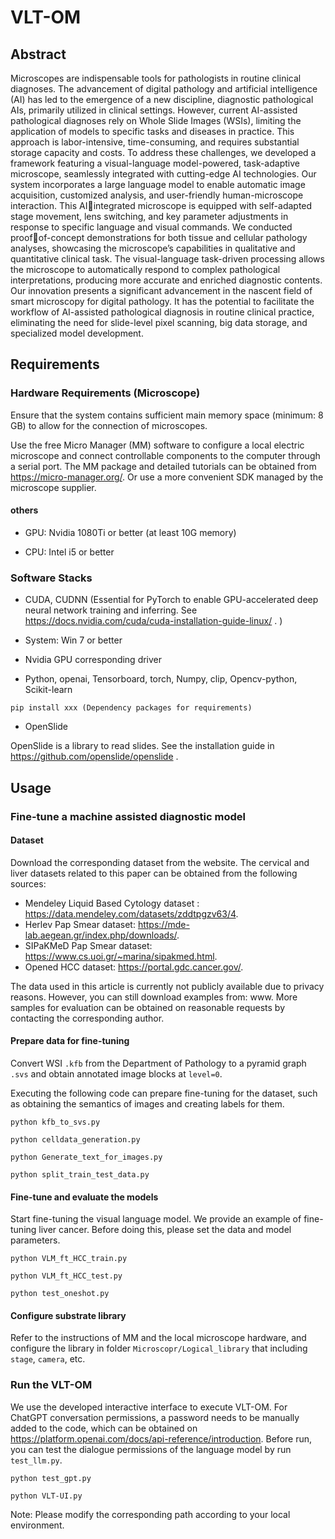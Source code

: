 # VLT-OM

## Abstract
Microscopes are indispensable tools for pathologists in routine clinical diagnoses. The advancement
of digital pathology and artificial intelligence (AI) has led to the emergence of a new discipline, 
diagnostic pathological AIs, primarily utilized in clinical settings. However, current AI-assisted 
pathological diagnoses rely on Whole Slide Images (WSIs), limiting the application of models to 
specific tasks and diseases in practice. This approach is labor-intensive, time-consuming, and requires 
substantial storage capacity and costs. To address these challenges, we developed a framework 
featuring a visual-language model-powered, task-adaptive microscope, seamlessly integrated with 
cutting-edge AI technologies. Our system incorporates a large language model to enable automatic 
image acquisition, customized analysis, and user-friendly human-microscope interaction. This AIintegrated microscope is equipped with self-adapted stage movement, lens switching, and key 
parameter adjustments in response to specific language and visual commands. We conducted proofof-concept demonstrations for both tissue and cellular pathology analyses, showcasing the 
microscope’s capabilities in qualitative and quantitative clinical task. The visual-language task-driven 
processing allows the microscope to automatically respond to complex pathological interpretations, 
producing more accurate and enriched diagnostic contents. Our innovation presents a significant 
advancement in the nascent field of smart microscopy for digital pathology. It has the potential to 
facilitate the workflow of AI-assisted pathological diagnosis in routine clinical practice, eliminating 
the need for slide-level pixel scanning, big data storage, and specialized model development.


## Requirements

### Hardware Requirements (Microscope)

Ensure that the system contains sufficient main memory space (minimum: 8 GB) to allow for the connection of microscopes.

Use the free Micro Manager (MM) software to configure a local electric microscope and connect controllable components to the computer through a serial port.
The MM package and detailed tutorials can be obtained from https://micro-manager.org/. Or use a more convenient SDK managed by the microscope supplier.

#### others
- GPU: Nvidia 1080Ti or better (at least 10G memory)

- CPU: Intel i5 or better

### Software Stacks

- CUDA, CUDNN (Essential for PyTorch to enable GPU-accelerated deep neural network training and inferring. See https://docs.nvidia.com/cuda/cuda-installation-guide-linux/ .
)

- System: Win 7 or better

- Nvidia GPU corresponding driver

- Python,
openai,
Tensorboard,
torch,
Numpy,
clip,
Opencv-python,
Scikit-learn
```
pip install xxx (Dependency packages for requirements)
```
- OpenSlide

OpenSlide is a library to read slides. See the installation guide in https://github.com/openslide/openslide .

## Usage

### Fine-tune a machine assisted diagnostic model

#### Dataset
Download the corresponding dataset from the website. The cervical and liver datasets related to this paper can be obtained from the following sources:
- Mendeley Liquid Based Cytology dataset : https://data.mendeley.com/datasets/zddtpgzv63/4.
- Herlev Pap Smear dataset: https://mde-lab.aegean.gr/index.php/downloads/.
- SIPaKMeD Pap Smear dataset: https://www.cs.uoi.gr/~marina/sipakmed.html.
- Opened HCC dataset: https://portal.gdc.cancer.gov/.

The data used in this article is currently not publicly available due to privacy reasons. However, you can still download examples from: www. 
More samples for evaluation can be obtained on reasonable requests by contacting the corresponding author.

#### Prepare data for fine-tuning

Convert WSI `.kfb` from the Department of Pathology to a pyramid graph `.svs` and obtain annotated image blocks at `level=0`.

Executing the following code can prepare fine-tuning for the dataset, such as obtaining the semantics of images and creating labels for them.

```
python kfb_to_svs.py

python celldata_generation.py

python Generate_text_for_images.py

python split_train_test_data.py
```

#### Fine-tune and evaluate the models

Start fine-tuning the visual language model. We provide an example of fine-tuning liver cancer. Before doing this, please set the data and model parameters.

```
python VLM_ft_HCC_train.py

python VLM_ft_HCC_test.py

python test_oneshot.py
```
#### Configure substrate library

Refer to the instructions of MM and the local microscope hardware, and configure the library in folder `Microscopr/Logical_library` that including `stage`, `camera`, etc.

### Run the VLT-OM
We use the developed interactive interface to execute VLT-OM. For ChatGPT conversation permissions, 
a password needs to be manually added to the code, which can be obtained on https://platform.openai.com/docs/api-reference/introduction.
Before run, you can test the dialogue permissions of the language model by run `test_llm.py`.
```
python test_gpt.py

python VLT-UI.py
```
Note: Please modify the corresponding path according to your local environment.
